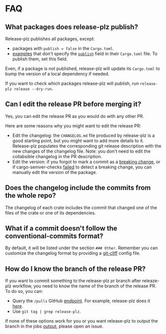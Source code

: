 # FAQ

## What packages does release-plz publish?

Release-plz publishes all packages, except:

- packages with `publish = false` in the `Cargo.toml`.
- [examples](https://doc.rust-lang.org/cargo/reference/cargo-targets.html#examples) that don't
  specify the [`publish`](https://doc.rust-lang.org/cargo/reference/manifest.html#the-publish-field)
  field in their `Cargo.toml` file. To publish them, set this field.

Even, if a package is not published, release-plz will update its `Cargo.toml` to bump the version of
a local dependency if needed.

If you want to check which packages release-plz will publish, run
`release-plz release --dry-run`.

## Can I edit the release PR before merging it?

Yes, you can edit the release PR as you would do with any other PR.

Here are some reasons why you might want to edit the release PR:

- Edit the changelog: the `CHANGELOG.md` file produced by release-plz is
  a good starting point, but you might want to add more details to it.
  Release-plz populates the corresponding git release description with the new
  changes of the changelog file.
  Note: you don't need to edit the collabsible changelog in the PR description.
- Edit the version: if you forgot to mark a commit as a
  [breaking change](https://www.conventionalcommits.org/en/v1.0.0/#commit-message-with-description-and-breaking-change-footer),
  or if cargo-semver-checks
  [failed](https://github.com/obi1kenobi/cargo-semver-checks#will-cargo-semver-checks-catch-every-semver-violation)
  to detect a breaking change, you can manually edit the version of the package.

## Does the changelog include the commits from the whole repo?

The changelog of each crate includes the commit that changed one of the
files of the crate or one of its dependencies.

## What if a commit doesn't follow the conventional-commits format?

By default, it will be listed under the section `### Other`.
Remember you can customize the changelog format by providing a
[git-cliff](https://git-cliff.org) config file.

## How do I know the branch of the release PR?

If you want to commit something to the release-plz pr branch
after releaze-plz workflow, you need to know the name of the branch
of the release PR.
To do so, you can:

- Query the `/pulls` GitHub
  [endpoint](https://docs.github.com/en/free-pro-team@latest/rest/pulls/pulls?apiVersion=2022-11-28#list-pull-requests).
  For example, release-plz does it
  [here](https://github.com/MarcoIeni/release-plz/blob/a92629ed10b8bb42dde426c0f0001aebbb6fa70e/crates/release_plz_core/src/git/backend.rs#L238).
- Use `git tag | grep release-plz`.

If none of these options work for you or you want release-plz to output
the branch in the jobs
[output](https://docs.github.com/en/actions/using-jobs/defining-outputs-for-jobs),
please open an issue.
